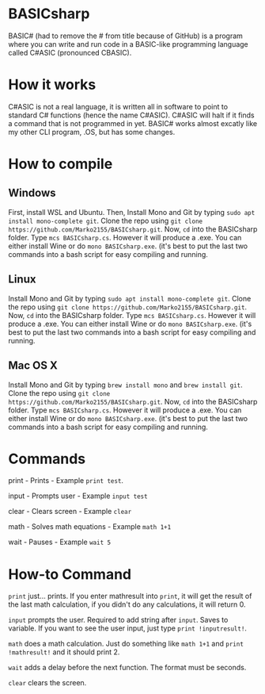 # BASICsharp
BASIC# (had to remove the # from title because of GitHub) is a program where you can write and run code in a BASIC-like programming language called C#ASIC (pronounced CBASIC).

# How it works
C#ASIC is not a real language, it is written all in software to point to standard C# functions (hence the name C#ASIC). C#ASIC will halt if it finds a command that is not programmed in yet.
BASIC# works almost excatly like my other CLI program, .OS, but has some changes.

# How to compile
## Windows
First, install WSL and Ubuntu. Then, Install Mono and Git by typing ```sudo apt install mono-complete git```. Clone the repo using ```git clone https://github.com/Marko2155/BASICsharp.git```. Now, ```cd``` into the BASICsharp folder. Type ```mcs BASICsharp.cs```. However it will produce a .exe. You can either install Wine or do ```mono BASICsharp.exe```. (it's best to put the last two commands into a bash script for easy compiling and running.
## Linux
Install Mono and Git by typing ```sudo apt install mono-complete git```. Clone the repo using ```git clone https://github.com/Marko2155/BASICsharp.git```. Now, ```cd``` into the BASICsharp folder. Type ```mcs BASICsharp.cs```. However it will produce a .exe. You can either install Wine or do ```mono BASICsharp.exe```. (it's best to put the last two commands into a bash script for easy compiling and running.
## Mac OS X
Install Mono and Git by typing ```brew install mono``` and ```brew install git```. Clone the repo using ```git clone https://github.com/Marko2155/BASICsharp.git```. Now, ```cd``` into the BASICsharp folder. Type ```mcs BASICsharp.cs```. However it will produce a .exe. You can either install Wine or do ```mono BASICsharp.exe```. (it's best to put the last two commands into a bash script for easy compiling and running.

# Commands
print - Prints - Example ```print test```.

input - Prompts user - Example ```input test```

clear - Clears screen - Example ```clear``` 

math  - Solves math equations - Example ```math 1+1```

wait - Pauses - Example ```wait 5```

# How-to Command
```print``` just... prints. If you enter mathresult into ```print```, it will get the result of the last math calculation, if you didn't do any calculations, it will return 0.

```input``` prompts the user. Required to add string after ```input```. Saves to variable. If you want to see the user input, just type ```print !inputresult!```.

```math``` does a math calculation. Just do something like ```math 1+1``` and ```print !mathresult!``` and it should print 2.

```wait``` adds a delay before the next function. The format must be seconds.

```clear``` clears the screen.
